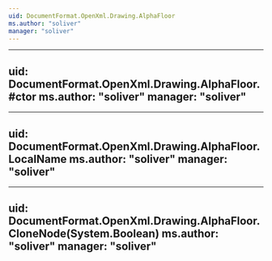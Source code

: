 ```yaml
---
uid: DocumentFormat.OpenXml.Drawing.AlphaFloor
ms.author: "soliver"
manager: "soliver"
---
```


---
uid: DocumentFormat.OpenXml.Drawing.AlphaFloor.#ctor
ms.author: "soliver"
manager: "soliver"
---

---
uid: DocumentFormat.OpenXml.Drawing.AlphaFloor.LocalName
ms.author: "soliver"
manager: "soliver"
---

---
uid: DocumentFormat.OpenXml.Drawing.AlphaFloor.CloneNode(System.Boolean)
ms.author: "soliver"
manager: "soliver"
---

